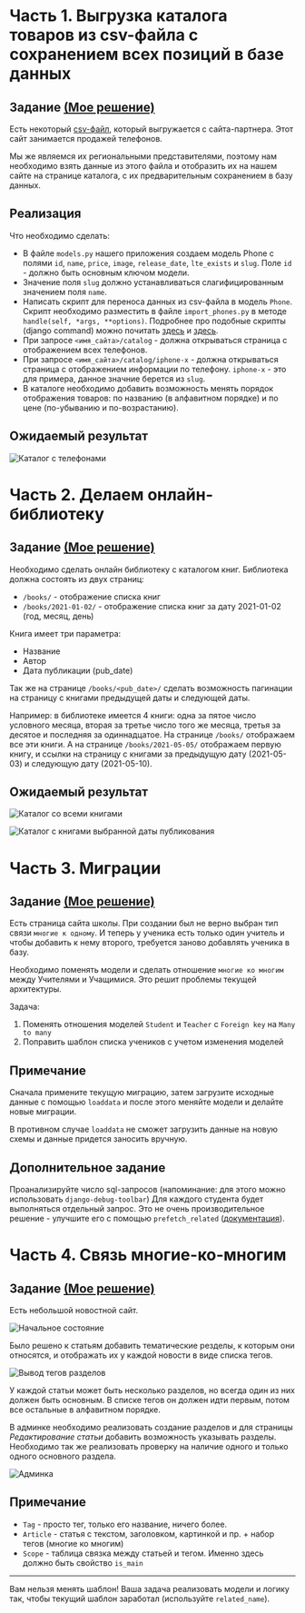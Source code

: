 # Часть 1. Выгрузка каталога товаров из csv-файла с сохранением всех позиций в базе данных

## Задание <a href="https://github.com/RavenRVS/DJ_HW3_T1/blob/master/README.md#doc">(Мое решение)</a> 

Есть некоторый [csv-файл](./phones.csv), который выгружается с сайта-партнера. Этот сайт занимается продажей телефонов.

Мы же являемся их региональными представителями, поэтому нам необходимо взять данные из этого файла и отобразить их на нашем сайте на странице каталога, с их предварительным сохранением в базу данных.

## Реализация

Что необходимо сделать:

- В файле `models.py` нашего приложения создаем модель Phone с полями `id`, `name`, `price`, `image`, `release_date`, `lte_exists` и `slug`. Поле `id` - должно быть основным ключом модели.
- Значение поля `slug` должно устанавливаться слагифицированным значением поля `name`.
- Написать скрипт для переноса данных из csv-файла в модель `Phone`.
  Скрипт необходимо разместить в файле `import_phones.py` в методе `handle(self, *args, **options)`.
  Подробнее про подобные скрипты (django command) можно почитать [здесь](https://docs.djangoproject.com/en/3.2/howto/custom-management-commands/) и [здесь](https://habr.com/ru/post/415049/).
- При запросе `<имя_сайта>/catalog` - должна открываться страница с отображением всех телефонов.
- При запросе `<имя_сайта>/catalog/iphone-x` - должна открываться страница с отображением информации по телефону. `iphone-x` - это для примера, данное значние берется из `slug`.
- В каталоге необходимо добавить возможность менять порядок отображения товаров: по названию (в алфавитном порядке) и по цене (по-убыванию и по-возрастанию).


## Ожидаемый результат

![Каталог с телефонами](https://github.com/RavenRVS/DJ_HW3_T1/blob/master/res/catalog.png)



# Часть 2. Делаем онлайн-библиотеку

## Задание <a href="https://github.com/RavenRVS/DJ_HW3_T2/blob/master/README.md#doc">(Мое решение)</a> 

Необходимо сделать онлайн библиотеку с каталогом книг. Библиотека должна состоять из двух страниц:

- `/books/` - отображение списка книг
- `/books/2021-01-02/` - отображение списка книг за дату 2021-01-02 (год, месяц, день)

Книга имеет три параметра:

- Название
- Автор
- Дата публикации (pub_date)

Так же на странице `/books/<pub_date>/` сделать возможность пагинации на страницу с книгами предыдущей даты и следующей даты.

Например: в библиотеке имеется 4 книги: одна за пятое число условного месяца, вторая за третье число того же месяца, третья за десятое и последняя за одиннадцатое. На странице `/books/` отображаем все эти книги. А на странице `/books/2021-05-05/` отображаем первую книгу, и ссылки на страницу с книгами за предыдущую дату (2021-05-03) и следующую дату (2021-05-10).

## Ожидаемый результат

![Каталог со всеми книгами](https://github.com/RavenRVS/DJ_HW3_T2/blob/master/res/catalog_1.png)

![Каталог с книгами выбранной даты публикования](https://github.com/RavenRVS/DJ_HW3_T2/blob/master/res/catalog_2.png)


# Часть 3. Миграции

## Задание <a href="https://github.com/RavenRVS/DJ_HW4_T1/blob/master/README.md#doc">(Мое решение)</a> 

Есть страница сайта школы.
При создании был не верно выбран тип связи `многие к одному`.
И теперь у ученика есть только один учитель и чтобы добавить к нему второго, требуется
заново добавлять ученика в базу.

Необходимо поменять модели и сделать отношение `многие ко многим` между Учителями и Учащимися.
Это решит проблемы текущей архитектуры.

Задача:

1. Поменять отношения моделей `Student` и `Teacher` с `Foreign key` на `Many to many`
2. Поправить шаблон списка учеников с учетом изменения моделей

## Примечание

Сначала примените текущую миграцию, затем загрузите исходные данные с помощью `loaddata` и после этого меняйте модели и делайте новые миграции.

В противном случае `loaddata` не сможет загрузить данные на новую схемы и данные придется заносить вручную.


## Дополнительное задание

Проанализируйте число sql-запросов (напоминание: для этого можно использовать `django-debug-toolbar`) Для каждого студента будет выполняться отдельный запрос. Это не очень производительное решение - улучшите его с помощью `prefetch_related` ([документация](https://docs.djangoproject.com/en/3.2/ref/models/querysets/#prefetch-related)).


# Часть 4. Связь многие-ко-многим

## Задание <a href="https://github.com/RavenRVS/DJ_HW4_T2/blob/master/README.md#doc">(Мое решение)</a> 

Есть небольшой новостной сайт.

![Начальное состояние](https://github.com/RavenRVS/DJ_HW4_T2/blob/master/res/base.png)

Было решено к статьям добавить тематические резделы, к которым они относятся, и отображать их у каждой новости в виде списка тегов.

![Вывод тегов разделов](https://github.com/RavenRVS/DJ_HW4_T2/blob/master/res/with_tags.png)

У каждой статьи может быть несколько разделов, но всегда один из них должен быть основным.
В списке тегов он должен идти первым, потом все остальные в алфавитном порядке.

В админке необходимо реализовать создание разделов
и для страницы _Редактирование статьи_ добавить возможность указывать разделы.
Необходимо так же реализовать проверку на наличие одного и только одного основного раздела.

![Админка](https://github.com/RavenRVS/DJ_HW4_T2/blob/master/res/admin.gif)

## Примечание

* `Tag` - просто тег, только его название, ничего более.
* `Article` - статья с текстом, заголовком, картинкой и пр. + набор тегов (многие ко многим)
* `Scope` - таблица связка между статьей и тегом. Именно здесь должно быть свойство `is_main`

---

Вам нельзя менять шаблон! Ваша задача реализовать модели и логику так, чтобы текущий шаблон заработал (используйте `related_name`). 
